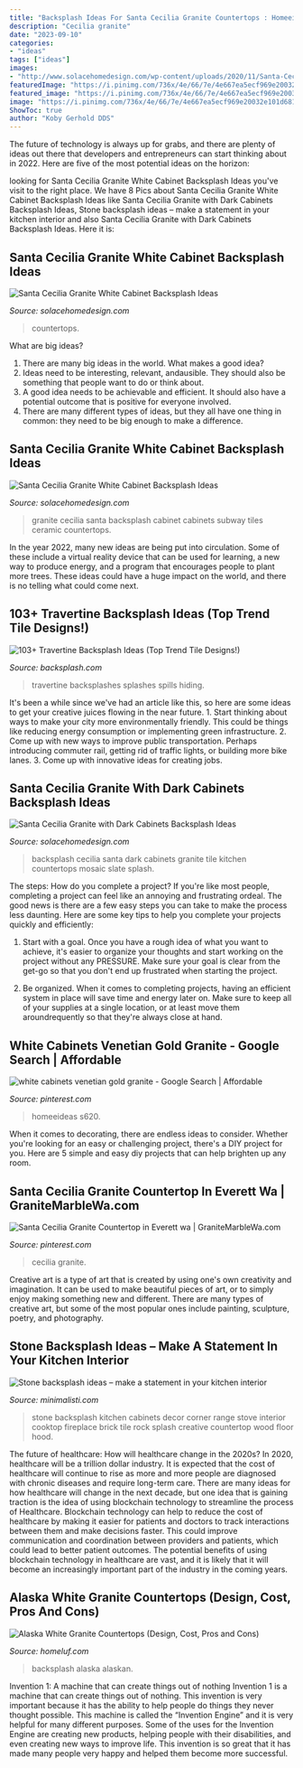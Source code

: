 ```yaml
---
title: "Backsplash Ideas For Santa Cecilia Granite Countertops : Homeeideas S620"
description: "Cecilia granite"
date: "2023-09-10"
categories:
- "ideas"
tags: ["ideas"]
images:
- "http://www.solacehomedesign.com/wp-content/uploads/2020/11/Santa-Cecilia-Granite-Countertops-White-Cabinet-Cream-Travertine-Subway-Backsplash.jpg"
featuredImage: "https://i.pinimg.com/736x/4e/66/7e/4e667ea5ecf969e20032e101d6818262--santa-cecilia-granite-granite-countertops.jpg"
featured_image: "https://i.pinimg.com/736x/4e/66/7e/4e667ea5ecf969e20032e101d6818262--santa-cecilia-granite-granite-countertops.jpg"
image: "https://i.pinimg.com/736x/4e/66/7e/4e667ea5ecf969e20032e101d6818262--santa-cecilia-granite-granite-countertops.jpg"
ShowToc: true
author: "Koby Gerhold DDS"
---
```



The future of technology is always up for grabs, and there are plenty of ideas out there that developers and entrepreneurs can start thinking about in 2022. Here are five of the most potential ideas on the horizon:

	

		
looking for Santa Cecilia Granite White Cabinet Backsplash Ideas you've visit to the right place. We have 8 Pics about Santa Cecilia Granite White Cabinet Backsplash Ideas like Santa Cecilia Granite with Dark Cabinets Backsplash Ideas, Stone backsplash ideas – make a statement in your kitchen interior and also Santa Cecilia Granite with Dark Cabinets Backsplash Ideas. Here it is:
		
    
## Santa Cecilia Granite White Cabinet Backsplash Ideas

<img loading=lazy src="http://www.solacehomedesign.com/wp-content/uploads/2020/11/Santa-Cecilia-Granite-Countertops-White-Cabinet-Backsplash-Tile-Mosaic-Accent-Dark-Hardwood-Floor-1-683x1024.jpg" onerror="this.onerror=null;this.src='https://tse4.mm.bing.net/th?id=OIP._jr64-ybx2ZPozuAazXeoAHaLG&amp;pid=15.1';" alt="Santa Cecilia Granite White Cabinet Backsplash Ideas">

_Source: solacehomedesign.com_

>countertops. 

	

What are big ideas?
1. There are many big ideas in the world. What makes a good idea?
2. Ideas need to be interesting, relevant, andausible. They should also be something that people want to do or think about.
3. A good idea needs to be achievable and efficient. It should also have a potential outcome that is positive for everyone involved.
4. There are many different types of ideas, but they all have one thing in common: they need to be big enough to make a difference.

    
## Santa Cecilia Granite White Cabinet Backsplash Ideas

<img loading=lazy src="http://www.solacehomedesign.com/wp-content/uploads/2020/11/Santa-Cecilia-Granite-Countertops-White-Cabinet-Cream-Travertine-Subway-Backsplash.jpg" onerror="this.onerror=null;this.src='https://tse1.mm.bing.net/th?id=OIP.0qhZOUKr1fmkyf1QGXrCQAHaLH&amp;pid=15.1';" alt="Santa Cecilia Granite White Cabinet Backsplash Ideas">

_Source: solacehomedesign.com_

>granite cecilia santa backsplash cabinet cabinets subway tiles ceramic countertops. 

	

In the year 2022, many new ideas are being put into circulation. Some of these include a virtual reality device that can be used for learning, a new way to produce energy, and a program that encourages people to plant more trees. These ideas could have a huge impact on the world, and there is no telling what could come next.

    
## 103+ Travertine Backsplash Ideas (Top Trend Tile Designs!)

<img loading=lazy src="https://1o8le8m4q3x258k493ytxhkw-wpengine.netdna-ssl.com/wp-content/uploads/2015/06/Brown-cabinets-quartz-countertop-travertine-backsplash-tile-3-BA1025-1152x1536.jpg" onerror="this.onerror=null;this.src='https://tse4.mm.bing.net/th?id=OIP.tLtZsJ0LgutfIU7Tk1bSbwHaJ4&amp;pid=15.1';" alt="103+ Travertine Backsplash Ideas (Top Trend Tile Designs!)">

_Source: backsplash.com_

>travertine backsplashes splashes spills hiding. 

	

It's been a while since we've had an article like this, so here are some ideas to get your creative juices flowing in the near future. 1. Start thinking about ways to make your city more environmentally friendly. This could be things like reducing energy consumption or implementing green infrastructure. 2. Come up with new ways to improve public transportation. Perhaps introducing commuter rail, getting rid of traffic lights, or building more bike lanes. 3. Come up with innovative ideas for creating jobs.

    
## Santa Cecilia Granite With Dark Cabinets Backsplash Ideas

<img loading=lazy src="http://www.solacehomedesign.com/wp-content/uploads/2015/02/santa-cecilia-with-dark-cabinets-backsplash-ideas.jpg" onerror="this.onerror=null;this.src='https://tse4.mm.bing.net/th?id=OIP.A0m1EzMQA-F7Q-eMwFnddQHaHa&amp;pid=15.1';" alt="Santa Cecilia Granite with Dark Cabinets Backsplash Ideas">

_Source: solacehomedesign.com_

>backsplash cecilia santa dark cabinets granite tile kitchen countertops mosaic slate splash. 

	

The steps: How do you complete a project?
If you're like most people, completing a project can feel like an annoying and frustrating ordeal. The good news is there are a few easy steps you can take to make the process less daunting. Here are some key tips to help you complete your projects quickly and efficiently:
1. Start with a goal. Once you have a rough idea of what you want to achieve, it's easier to organize your thoughts and start working on the project without any PRESSURE. Make sure your goal is clear from the get-go so that you don't end up frustrated when starting the project.

2. Be organized. When it comes to completing projects, having an efficient system in place will save time and energy later on. Make sure to keep all of your supplies at a single location, or at least move them aroundrequently so that they're always close at hand.

    
## White Cabinets Venetian Gold Granite - Google Search | Affordable

<img loading=lazy src="https://i.pinimg.com/736x/d2/6f/35/d26f352444b7478a87762beb1b94349c.jpg" onerror="this.onerror=null;this.src='https://tse4.mm.bing.net/th?id=OIP.wmfJ-oUSD_KPxiboOATvDAHaFj&amp;pid=15.1';" alt="white cabinets venetian gold granite - Google Search | Affordable">

_Source: pinterest.com_

>homeeideas s620. 

	

When it comes to decorating, there are endless ideas to consider. Whether you're looking for an easy or challenging project, there's a DIY project for you. Here are 5 simple and easy diy projects that can help brighten up any room.

    
## Santa Cecilia Granite Countertop In Everett Wa | GraniteMarbleWa.com

<img loading=lazy src="https://i.pinimg.com/736x/4e/66/7e/4e667ea5ecf969e20032e101d6818262--santa-cecilia-granite-granite-countertops.jpg" onerror="this.onerror=null;this.src='https://tse4.mm.bing.net/th?id=OIP.zWdPPgRIHyfMuvxjymS8MQHaFj&amp;pid=15.1';" alt="Santa Cecilia Granite Countertop in Everett wa | GraniteMarbleWa.com">

_Source: pinterest.com_

>cecilia granite. 

	

Creative art is a type of art that is created by using one's own creativity and imagination. It can be used to make beautiful pieces of art, or to simply enjoy making something new and different. There are many types of creative art, but some of the most popular ones include painting, sculpture, poetry, and photography.

    
## Stone Backsplash Ideas – Make A Statement In Your Kitchen Interior

<img loading=lazy src="http://www.minimalisti.com/wp-content/uploads/2015/07/creative-kitchen-decor-ideas-white-cabinets-stone-backsplash-tiles.jpg" onerror="this.onerror=null;this.src='https://tse3.mm.bing.net/th?id=OIP.L07EJfI1iflC4BAaAizxvwHaLJ&amp;pid=15.1';" alt="Stone backsplash ideas – make a statement in your kitchen interior">

_Source: minimalisti.com_

>stone backsplash kitchen cabinets decor corner range stove interior cooktop fireplace brick tile rock splash creative countertop wood floor hood. 

	

The future of healthcare: How will healthcare change in the 2020s?
In 2020, healthcare will be a trillion dollar industry. It is expected that the cost of healthcare will continue to rise as more and more people are diagnosed with chronic diseases and require long-term care. There are many ideas for how healthcare will change in the next decade, but one idea that is gaining traction is the idea of using blockchain technology to streamline the process of Healthcare. Blockchain technology can help to reduce the cost of healthcare by making it easier for patients and doctors to track interactions between them and make decisions faster. This could improve communication and coordination between providers and patients, which could lead to better patient outcomes. The potential benefits of using blockchain technology in healthcare are vast, and it is likely that it will become an increasingly important part of the industry in the coming years.

    
## Alaska White Granite Countertops (Design, Cost, Pros And Cons)

<img loading=lazy src="https://i2.wp.com/homeluf.com/wp-content/uploads/2017/02/06-Alaskan-white-granite-with-tile-backsplash.jpg?resize=800%2C534&amp;ssl=1" onerror="this.onerror=null;this.src='https://tse4.mm.bing.net/th?id=OIP.F3G6pJ5wJuFZoVErLjiU_gHaE8&amp;pid=15.1';" alt="Alaska White Granite Countertops (Design, Cost, Pros and Cons)">

_Source: homeluf.com_

>backsplash alaska alaskan. 

	

Invention 1: A machine that can create things out of nothing
Invention 1 is a machine that can create things out of nothing. This invention is very important because it has the ability to help people do things they never thought possible. This machine is called the “Invention Engine” and it is very helpful for many different purposes. Some of the uses for the Invention Engine are creating new products, helping people with their disabilities, and even creating new ways to improve life. This invention is so great that it has made many people very happy and helped them become more successful.

